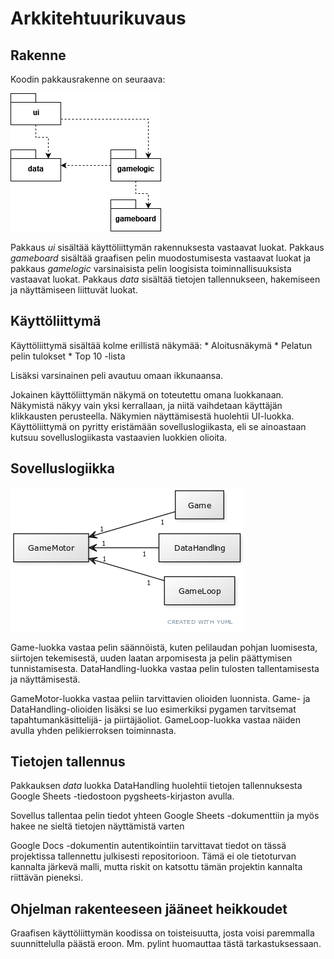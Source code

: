 # Arkkitehtuurikuvaus

## Rakenne

Koodin pakkausrakenne on seuraava:

![Pakkausrakenne](kuvat/pakkauskaavio.png)

Pakkaus *ui* sisältää käyttöliittymän rakennuksesta vastaavat luokat. Pakkaus *gameboard*
sisältää graafisen pelin muodostumisesta vastaavat luokat ja pakkaus *gamelogic*
varsinaisista pelin loogisista toiminnallisuuksista vastaavat luokat. Pakkaus *data* 
sisältää tietojen tallennukseen, hakemiseen ja näyttämiseen liittuvät luokat.

## Käyttöliittymä

Käyttöliittymä sisältää kolme erillistä näkymää:
    * Aloitusnäkymä
    * Pelatun pelin tulokset
    * Top 10 -lista

Lisäksi varsinainen peli avautuu omaan ikkunaansa.

Jokainen käyttöliittymän näkymä on toteutettu omana luokkanaan. Näkymistä näkyy vain yksi kerrallaan,
ja niitä vaihdetaan käyttäjän klikkausten perusteella. Näkymien näyttämisestä huolehtii UI-luokka.
Käyttöliittymä on pyritty eristämään sovelluslogiikasta, eli se ainoastaan kutsuu sovelluslogiikasta
vastaavien luokkien olioita.

## Sovelluslogiikka

![Luokkakaavio](kuvat/luokkakaavio.png)

Game-luokka vastaa pelin säännöistä, kuten pelilaudan pohjan luomisesta, siirtojen tekemisestä, uuden laatan
arpomisesta ja pelin päättymisen tunnistamisesta. DataHandling-luokka vastaa pelin tulosten tallentamisesta
ja näyttämisestä.

GameMotor-luokka vastaa peliin tarvittavien olioiden luonnista. Game- ja DataHandling-olioiden lisäksi se luo esimerkiksi pygamen tarvitsemat tapahtumankäsittelijä- ja piirtäjäoliot. GameLoop-luokka vastaa näiden avulla yhden pelikierroksen toiminnasta.

## Tietojen tallennus

Pakkauksen *data* luokka DataHandling huolehtii tietojen tallennuksesta Google Sheets -tiedostoon
pygsheets-kirjaston avulla.

Sovellus tallentaa pelin tiedot yhteen Google Sheets -dokumenttiin ja myös hakee ne sieltä
tietojen näyttämistä varten

Google Docs -dokumentin autentikointiin tarvittavat tiedot on tässä projektissa tallennettu
julkisesti repositorioon. Tämä ei ole tietoturvan kannalta järkevä malli, mutta riskit on
katsottu tämän projektin kannalta riittävän pieneksi.

## Ohjelman rakenteeseen jääneet heikkoudet

Graafisen käyttöliittymän koodissa on toisteisuutta, josta voisi paremmalla suunnittelulla päästä
eroon. Mm. pylint huomauttaa tästä tarkastuksessaan.